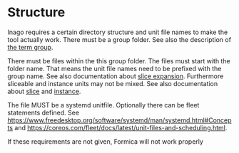 # Structure
Inago requires a certain directory structure and unit file names to make the
tool actually work. There must be a group folder. See also the description of
[the term group](terms.md#Group).

There must be files within the this group folder. The files must start with the
folder name. That means the unit file names need to be prefixed with the group
name. See also documentation about [slice expansion](slice_expansion.md).
Furthermore sliceable and instance units may not be mixed. See also documentation
about [slice](terms.md#Slice) and [instance](terms.md#Instance).

The file MUST be a systemd unitfile. Optionally there can be fleet statements
defined. See
https://www.freedesktop.org/software/systemd/man/systemd.html#Concepts and
https://coreos.com/fleet/docs/latest/unit-files-and-scheduling.html.

If these requirements are not given, Formica will not work properly
